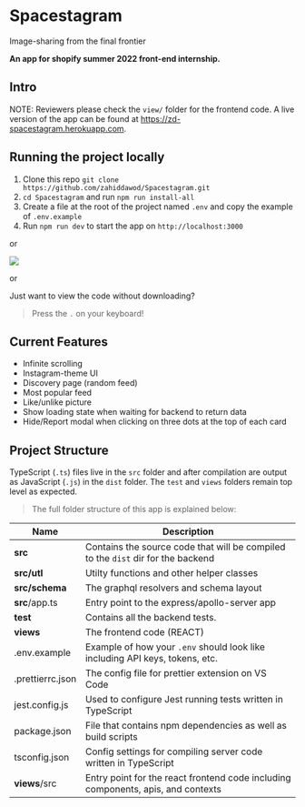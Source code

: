 # Spacestagram

Image-sharing from the final frontier

**An app for shopify summer 2022 front-end internship.**

## Intro

NOTE: Reviewers please check the `view/` folder for the frontend code.
A live version of the app can be found at <https://zd-spacestagram.herokuapp.com>.

## Running the project locally

1. Clone this repo `git clone https://github.com/zahiddawod/Spacestagram.git`
2. `cd Spacestagram` and run `npm run install-all`
3. Create a file at the root of the project named `.env` and copy the example of `.env.example`
4. Run `npm run dev` to start the app on `http://localhost:3000`

or

[<img src="https://codesandbox.io/static/banner-b3e4dc81348f7f65008a97a62f9125dd.png" target="_blank">](https://codesandbox.io/s/cranky-bash-pv7v9/)

or

Just want to view the code without downloading?
> Press the `.` on your keyboard!

## Current Features

- Infinite scrolling
- Instagram-theme UI
- Discovery page (random feed)
- Most popular feed
- Like/unlike picture
- Show loading state when waiting for backend to return data
- Hide/Report modal when clicking on three dots at the top of each card

## Project Structure

TypeScript (`.ts`) files live in the `src` folder and after compilation are output as JavaScript (`.js`) in the `dist` folder.
The `test` and `views` folders remain top level as expected.

> The full folder structure of this app is explained below:

| Name             | Description                                                                      |
| ---------------- | -------------------------------------------------------------------------------- |
| **src**          | Contains the source code that will be compiled to the `dist` dir for the backend |
| **src/utl**      | Utilty functions and other helper classes                                        |
| **src/schema**   | The graphql resolvers and schema layout                                          |
| **src**/app.ts   | Entry point to the express/apollo-server app                                     |
| **test**         | Contains all the backend tests.                                                  |
| **views**        | The frontend code (REACT)                                                        |
| .env.example     | Example of how your `.env` should look like including API keys, tokens, etc.     |
| .prettierrc.json | The config file for prettier extension on VS Code                                |
| jest.config.js   | Used to configure Jest running tests written in TypeScript                       |
| package.json     | File that contains npm dependencies as well as build scripts                     |
| tsconfig.json    | Config settings for compiling server code written in TypeScript                  |
| **views**/src    | Entry point for the react frontend code including components, apis, and contexts |
